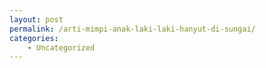 ```yaml
---
layout: post
permalink: /arti-mimpi-anak-laki-laki-hanyut-di-sungai/
categories:
    - Uncategorized
---
```



